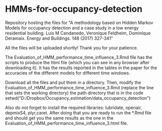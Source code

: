 # HMMs-for-occupancy-detection
Repository hosting the files for "A methodology based on Hidden Markov Models for occupancy detection and a case study in a low energy residential building. Luis M Candanedo, Veronique Feldheim, Dominique Deramaix. Energy and Buildings. 148 (2017) 327-341" 

All the files will be uploaded shortly! Thank you for your patience.

The Evaluation_of_HMM_performance_time_influence_3.Rmd  file has the scripts to produce the html file (which you can see in any browser after downloading it). It has the results reported in the tables in the paper for the accuracies of the different models for different time windows.

Download all the files and put them in a directory. Then, modify the Evaluation_of_HMM_performance_time_influence_3.Rmd (replace the line that sets the working directory) the path directory that is in the code
     setwd("D:/Dropbox/Occupancy_estimation/data_occupancy_detection") 

Also do not forget to install the required libraries: lubridate, openair, depmixS4, plyr,caret. After doing that you are ready to run the *.Rmd file and should get you the same results as the one in the Evaluation_of_HMM_performance_time_influence_3.html file.
 
